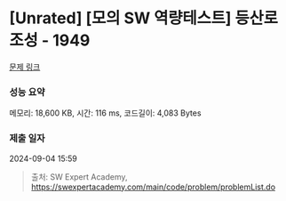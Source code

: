 # [Unrated] [모의 SW 역량테스트] 등산로 조성 - 1949 

[문제 링크](https://swexpertacademy.com/main/code/problem/problemDetail.do?contestProbId=AV5PoOKKAPIDFAUq) 

### 성능 요약

메모리: 18,600 KB, 시간: 116 ms, 코드길이: 4,083 Bytes

### 제출 일자

2024-09-04 15:59



> 출처: SW Expert Academy, https://swexpertacademy.com/main/code/problem/problemList.do